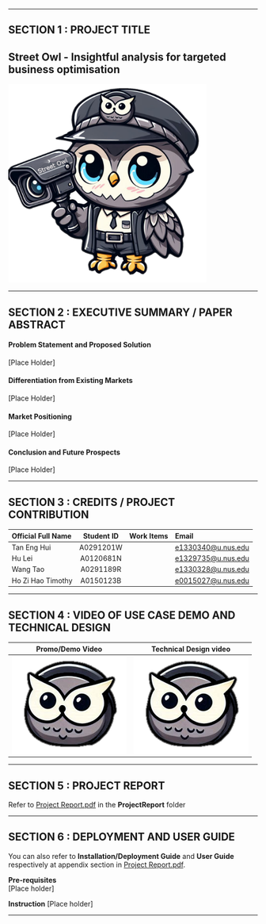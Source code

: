 ﻿

---

## SECTION 1 : PROJECT TITLE
## Street Owl - Insightful analysis for targeted business optimisation

<img src="Images/streetowl.png" width="400" />  

---

## SECTION 2 : EXECUTIVE SUMMARY / PAPER ABSTRACT
#### Problem Statement and Proposed Solution 

[Place Holder]

 

#### Differentiation from Existing Markets 

[Place Holder]

 

#### Market Positioning 

[Place Holder]

 

#### Conclusion and Future Prospects 

[Place Holder]

---

## SECTION 3 : CREDITS / PROJECT CONTRIBUTION

| Official Full Name  | Student ID | Work Items | Email  |
| :------------ |:---------------:| :-----| :-----|
| Tan Eng Hui | A0291201W || e1330340@u.nus.edu |
| Hu Lei | A0120681N || e1329735@u.nus.edu |
| Wang Tao | A0291189R || e1330328@u.nus.edu |
| Ho Zi Hao Timothy| A0150123B || e0015027@u.nus.edu |


---

## SECTION 4 : VIDEO OF USE CASE DEMO AND TECHNICAL DESIGN 

| Promo/Demo Video | Technical Design video | 
| :------------: |:---------------:| 
| <a href="#"><img src="Images/logo_clean.png" width="232" height="197" alt="place holder"></a> | <a href="#">  <img src="Images/logo_clean.png" width="232" height="197" alt="place holder"></a> | 




---

## SECTION 5 : PROJECT REPORT

Refer to [Project Report.pdf](ProjectReport/Project%20Report.pdf) in the **ProjectReport** folder



---

## SECTION 6 : DEPLOYMENT AND USER GUIDE

You can also refer to **Installation/Deployment Guide** and **User Guide** respectively at appendix section in [Project Report.pdf](ProjectReport/Project%20Report.pdf). 


**Pre-requisites**  
[Place holder]

**Instruction**
[Place holder]


---
